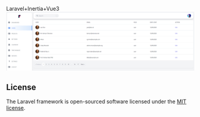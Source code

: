 Laravel+Inertia+Vue3
<img src="https://raw.githubusercontent.com/diorz38/laraInertia/main/screenshoots/ss1.png" alt="Users Page">
## License

The Laravel framework is open-sourced software licensed under the [MIT license](https://opensource.org/licenses/MIT).
